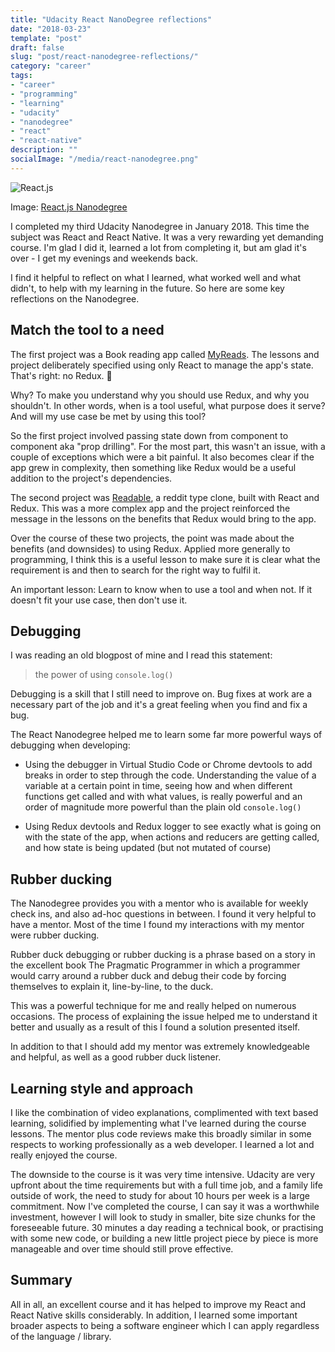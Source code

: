 ```yaml
---
title: "Udacity React NanoDegree reflections"
date: "2018-03-23"
template: "post"
draft: false
slug: "post/react-nanodegree-reflections/"
category: "career"
tags:
- "career"
- "programming"
- "learning"
- "udacity"
- "nanodegree"
- "react"
- "react-native"
description: ""
socialImage: "/media/react-nanodegree.png"
---
```

![React.js](/media/react-nanodegree.png)

Image: [React.js Nanodegree](https://eu.udacity.com/course/react-nanodegree--nd019)

I completed my third Udacity Nanodegree in January 2018. This time the subject was React and React Native. It was a very rewarding yet demanding course. I'm glad I did it, learned a lot from completing it, but am glad it's over - I get my evenings and weekends back.

I find it helpful to reflect on what I learned, what worked well and what didn't, to help with my learning in the future. So here are some key reflections on the Nanodegree.

## Match the tool to a need

The first project was a Book reading app called [MyReads](https://github.com/sam-atkins/reactnd-myreads). The lessons and project deliberately specified using only React to manage the app's state. That's right: no Redux. 🙈

Why? To make you understand why you should use Redux, and why you shouldn't. In other words, when is a tool useful, what purpose does it serve? And will my use case be met by using this tool?

So the first project involved passing state down from component to component aka "prop drilling". For the most part, this wasn't an issue, with a couple of exceptions which were a bit painful. It also becomes clear if the app grew in complexity, then something like Redux would be a useful addition to the project's dependencies.

The second project was [Readable](https://github.com/sam-atkins/readable), a reddit type clone, built with React and Redux. This was a more complex app and the project reinforced the message in the lessons on the benefits that Redux would bring to the app.

Over the course of these two projects, the point was made about the benefits (and downsides) to using Redux. Applied more generally to programming, I think this is a useful lesson to make sure it is clear what the requirement is and then to search for the right way to fulfil it.

An important lesson: Learn to know when to use a tool and when not. If it doesn't fit your use case, then don't use it.

## Debugging

I was reading an old blogpost of mine and I read this statement:

> the power of using `console.log()`

Debugging is a skill that I still need to improve on. Bug fixes at work are a necessary part of the job and it's a great feeling when you find and fix a bug.

The React Nanodegree helped me to learn some far more powerful ways of debugging when developing:

* Using the debugger in Virtual Studio Code or Chrome devtools to add breaks in order to step through the code. Understanding the value of a variable at a certain point in time, seeing how and when different functions get called and with what values, is really powerful and an order of magnitude more powerful than the plain old `console.log()`

* Using Redux devtools and Redux logger to see exactly what is going on with the state of the app, when actions and reducers are getting called, and how state is being updated (but not mutated of course)

## Rubber ducking

The Nanodegree provides you with a mentor who is available for weekly check ins, and also ad-hoc questions in between. I found it very helpful to have a mentor. Most of the time I found my interactions with my mentor were rubber ducking.

Rubber duck debugging or rubber ducking is a phrase based on a story in the excellent book The Pragmatic Programmer in which a programmer would carry around a rubber duck and debug their code by forcing themselves to explain it, line-by-line, to the duck.

This was a powerful technique for me and really helped on numerous occasions. The process of explaining the issue helped me to understand it better and usually as a result of this I found a solution presented itself.

In addition to that I should add my mentor was extremely knowledgeable and helpful, as well as a good rubber duck listener.

## Learning style and approach

I like the combination of video explanations, complimented with text based learning, solidified by implementing what I've learned during the course lessons. The mentor plus code reviews make this broadly similar in some respects to working professionally as a web developer. I learned a lot and really enjoyed the course.

The downside to the course is it was very time intensive. Udacity are very upfront about the time requirements but with a full time job, and a family life outside of work, the need to study for about 10 hours per week is a large commitment. Now I've completed the course, I can say it was a worthwhile investment, however I will look to study in smaller, bite size chunks for the foreseeable future. 30 minutes a day reading a technical book, or practising with some new code, or building a new little project piece by piece is more manageable and over time should still prove effective.

## Summary

All in all, an excellent course and it has helped to improve my React and React Native skills considerably. In addition, I learned some important broader aspects to being a software engineer which I can apply regardless of the language / library.
